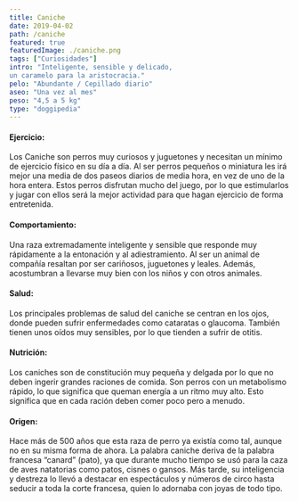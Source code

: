 ```yaml
---
title: Caniche
date: 2019-04-02
path: /caniche
featured: true
featuredImage: ./caniche.png
tags: ["Curiosidades"]
intro: "Inteligente, sensible y delicado, 
un caramelo para la aristocracia."
pelo: "Abundante / Cepillado diario"
aseo: "Una vez al mes"
peso: "4,5 a 5 kg"
type: "doggipedia"
---
```


#### Ejercicio:
Los Caniche son perros muy curiosos y juguetones y necesitan un mínimo de ejercicio físico en su día a día. Al ser perros pequeños o miniatura les irá mejor una media de dos paseos diarios de media hora, en vez de uno de la hora entera. Estos perros disfrutan mucho del juego, por lo que estimularlos y jugar con ellos será la mejor actividad para que hagan ejercicio de forma entretenida.

#### Comportamiento:
Una raza extremadamente inteligente y sensible que responde muy rápidamente a la entonación y al adiestramiento. Al ser un animal de compañía resaltan por ser cariñosos, juguetones y leales. Además, acostumbran a llevarse muy bien con los niños y con otros animales.

#### Salud:
Los principales problemas de salud del caniche se centran en los ojos, donde pueden sufrir enfermedades como cataratas o glaucoma. También tienen unos oídos muy sensibles, por lo que tienden a sufrir de otitis. 

#### Nutrición:
Los caniches son de constitución muy pequeña y delgada por lo que no deben ingerir grandes raciones de comida. Son perros con un metabolismo rápido, lo que significa que queman energía a un ritmo muy alto. Esto significa que en cada ración deben comer poco pero a menudo.

#### Origen:
Hace más de 500 años que esta raza de perro ya existía como tal, aunque no en su misma forma de ahora. La palabra caniche deriva de la palabra francesa “canard” (pato), ya que durante mucho tiempo se usó para la caza de aves natatorias como patos, cisnes o gansos. Más tarde, su inteligencia y destreza lo llevó a destacar en espectáculos y números de circo hasta seducir a toda la corte francesa, quien lo adornaba con joyas de todo tipo.